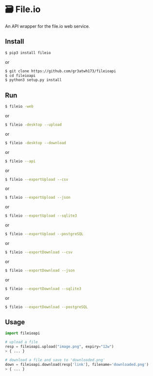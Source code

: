 # 🗃️ File.io
An API wrapper for the file.io web service.

## Install
```bash
$ pip3 install fileio
```

or

```bash
$ git clone https://github.com/gr3atwh173/fileioapi
$ cd fileioapi
$ python3 setup.py install
```

## Run

```bash
$ fileio -web
```

or

```bash
$ fileio -desktop --upload
```

or

```bash
$ fileio -desktop --download
```

or

```bash
$ fileio --api
```

or

```bash
$ fileio --exportUpload --csv
```

or

```bash
$ fileio --exportUpload --json
```

or

```bash
$ fileio --exportUpload --sqlite3
```

or

```bash
$ fileio --exportUpload --postgreSQL
```

or

```bash
$ fileio --exportDownload --csv
```

or

```bash
$ fileio --exportDownload --json
```

or

```bash
$ fileio --exportDownload --sqlite3
```

or

```bash
$ fileio --exportDownload --postgreSQL
```


## Usage
```python
import fileioapi

# upload a file
resp = fileioapi.upload("image.png", expiry="12w")
> { ... }

# download a file and save to 'downloaded.png'
down = fileioapi.download(resp['link'], filename='downloaded.png')
> { ... }

```
